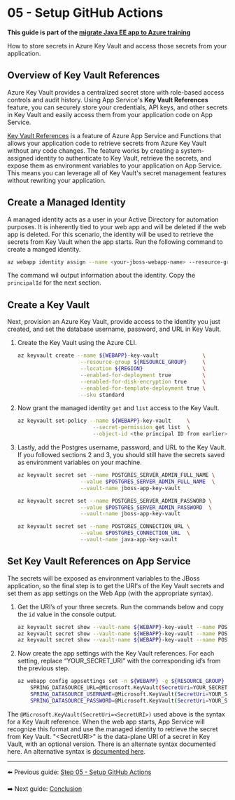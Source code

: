 # 05 - Setup GitHub Actions

__This guide is part of the [migrate Java EE app to Azure training](../README.md)__

How to store secrets in Azure Key Vault and access those secrets from your application. 

## Overview of Key Vault References

Azure Key Vault provides a centralized secret store with role-based access controls and audit history. Using App Service's **Key Vault References** feature, you can securely store your credentials, API keys, and other secrets in Key Vault and easily access them from your application code on App Service.

[Key Vault References](https://docs.microsoft.com/azure/app-service/app-service-key-vault-references) is a feature of Azure App Service and Functions that allows your application code to retrieve secrets from Azure Key Vault without any code changes. The feature works by creating a system-assigned identity to authenticate to Key Vault, retrieve the secrets, and expose them as environment variables to your application on App Service. This means you can leverage all of Key Vault's secret management features without rewriting your application.

## Create a Managed Identity

A managed identity acts as a user in your Active Directory for automation purposes. It is inherently tied to your web app and will be deleted if the web app is deleted. For this scenario, the identity will be used to retrieve the secrets from Key Vault when the app starts. Run the following command to create a manged identity.

```bash
az webapp identity assign --name <your-jboss-webapp-name> --resource-group <rg-of-the-webapp>
```

The command wil output information about the identity. Copy the `principalId` for the next section.

## Create a Key Vault

Next, provision an Azure Key Vault, provide access to the identity you just created, and set the database username, password, and URL in Key Vault.

1. Create the Key Vault using the Azure CLI.

    ```bash
    az keyvault create --name ${WEBAPP}-key-vault              \
                        --resource-group ${RESOURCE_GROUP}     \
                        --location ${REGION}                   \
                        --enabled-for-deployment true          \
                        --enabled-for-disk-encryption true     \
                        --enabled-for-template-deployment true \
                        --sku standard
    ```

1. Now grant the managed identity `get` and `list` access to the Key Vault.

    ```bash
    az keyvault set-policy --name ${WEBAPP}-key-vault     \
                            --secret-permission get list  \
                            --object-id <the principal ID from earlier>
    ```

1. Lastly, add the Postgres username, password, and URL to the Key Vault. If you followed sections 2 and 3, you should still have the secrets saved as environment variables on your machine.

    ```bash
    az keyvault secret set --name POSTGRES_SERVER_ADMIN_FULL_NAME \
                        --value $POSTGRES_SERVER_ADMIN_FULL_NAME  \
                        --vault-name jboss-app-key-vault

    az keyvault secret set --name POSTGRES_SERVER_ADMIN_PASSWORD \
                        --value $POSTGRES_SERVER_ADMIN_PASSWORD  \
                        --vault-name jboss-app-key-vault

    az keyvault secret set --name POSTGRES_CONNECTION_URL \
                        --value $POSTGRES_CONNECTION_URL  \
                        --vault-name java-app-key-vault
    ```

## Set Key Vault References on App Service

The secrets will be exposed as environment variables to the JBoss application, so the final step is to get the URI's of the Key Vault secrets and set them as app settings on the Web App (with the appropriate syntax).

1. Get the URI’s of your three secrets. Run the commands below and copy the `id` value in the console output.

    ```bash
    az keyvault secret show --vault-name ${WEBAPP}-key-vault --name POSTGRES-URL
    az keyvault secret show --vault-name ${WEBAPP}-key-vault --name POSTGRES-USERNAME
    az keyvault secret show --vault-name ${WEBAPP}-key-vault --name POSTGRES-PASSWORD
    ```

2. Now create the app settings with the Key Vault references. For each setting, replace “YOUR_SECRET_URI” with the corresponding id’s from the previous step.

    ```bash
    az webapp config appsettings set -n ${WEBAPP} -g ${RESOURCE_GROUP} --settings \
        SPRING_DATASOURCE_URL=@Microsoft.KeyVault(SecretUri=YOUR_SECRET_URI) \
        SPRING_DATASOURCE_USERNAME=@Microsoft.KeyVault(SecretUri=YOUR_SECRET_URI)\
        SPRING_DATASOURCE_PASSWORD=@Microsoft.KeyVault(SecretUri=YOUR_SECRET_URI)
    ```

The `@Microsoft.KeyVault(SecretUri=<SecretURI>)` used above is the syntax for a Key Vault reference. When the web app starts, App Service will recognize this format and use the managed identity to retrieve the secret from Key Vault. "\<SecretURI>" is the data-plane URI of a secret in Key Vault, with an optional version. There is an alternate syntax documented here. An alternative syntax is [documented here](https://docs.microsoft.com/azure/app-service/app-service-key-vault-references#reference-syntax).

---

⬅️ Previous guide: [Step 05 - Setup GitHub Actions](../step-05-setup-github-actions/README.md)

➡️ Next guide: [Conclusion](../step-99-conclusion/README.md)
